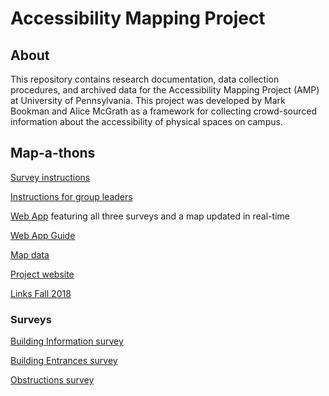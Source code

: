 # Accessibility Mapping Project

## About
This repository contains research documentation, data collection procedures, and archived data for the Accessibility Mapping Project (AMP) at University of Pennsylvania. This project was developed by Mark Bookman and Alice McGrath as a framework for collecting crowd-sourced information about the accessibility of physical spaces on campus.

## Map-a-thons

[Survey instructions](http://AccessibilityMapping.github.io/AMP/SurveyInstructions)

[Instructions for group leaders](http://AccessibilityMapping.github.io/AMP/GroupLeaders)

[Web App](https://upenn.maps.arcgis.com/apps/webappviewer/index.html?id=5f3f039892524742b2988bc662e32ecb) featuring all three surveys and a map updated in real-time

[Web App Guide](http://AccessibilityMapping.github.io/AMP/WebAppGuide)

[Map data](http://AccessibilityMapping.github.io/AMP/BuildingInterData)

[Project website](http://web.sas.upenn.edu/access-map/)

[Links Fall 2018](http://AccessibilityMapping.github.io/AMP/Fall2018)

### Surveys
[Building Information survey](https://survey123.arcgis.com/share/5df307ba05764cb484fb8b180f53d197)

[Building Entrances survey](https://survey123.arcgis.com/share/990f52f117ef42709b661784212f8976)

[Obstructions survey](https://survey123.arcgis.com/share/d71affce25134624811264959b0a5ab0)

<!---
Old links:
[Building Interiors survey](https://survey123.arcgis.com/share/e1bf7d0ea34f47f7bef56abea5457a19)

[Building Entrances survey](https://survey123.arcgis.com/share/b0aea169a69b492fb5f72fccb182014f)

[Obstructions survey](https://survey123.arcgis.com/share/3eb9c6cbb71c4f04a0e7c0d39e8bccc6)

[Crowdsource Reporter web app](https://upenn.maps.arcgis.com/apps/CrowdsourceReporter/index.html?appid=d23c349a2c7346c0b6f39879ede52ec)
-->
